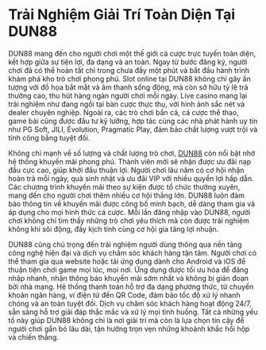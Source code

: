 # Trải Nghiệm Giải Trí Toàn Diện Tại DUN88

DUN88 mang đến cho người chơi một thế giới cá cược trực tuyến toàn diện, kết hợp giữa sự tiện lợi, đa dạng và an toàn. Ngay từ bước đăng ký, người chơi đã có thể hoàn tất chỉ trong chưa đầy một phút và bắt đầu hành trình khám phá kho trò chơi phong phú. Slot online tại DUN88 không chỉ gây ấn tượng với đồ họa bắt mắt và âm thanh sống động, mà còn sở hữu tỷ lệ trả thưởng cao, thu hút hàng ngàn người chơi mỗi ngày. Live casino mang lại trải nghiệm như đang ngồi tại bàn cược thực thụ, với hình ảnh sắc nét và dealer chuyên nghiệp. Ngoài ra, các trò chơi bắn cá, cá cược thể thao, game bài cũng được đầu tư kỹ lưỡng, hợp tác cùng các nhà phát hành uy tín như PG Soft, JILI, Evolution, Pragmatic Play, đảm bảo chất lượng vượt trội và tính công bằng tuyệt đối.

Không chỉ mạnh về số lượng và chất lượng trò chơi, <a href="https://dun88.org">DUN88</a>  còn nổi bật nhờ hệ thống khuyến mãi phong phú. Thành viên mới sẽ nhận được ưu đãi nạp đầu cực cao, giúp khởi đầu thuận lợi. Người chơi lâu năm có cơ hội nhận hoàn trả mỗi ngày, quà sinh nhật và ưu đãi VIP với nhiều quyền lợi hấp dẫn. Các chương trình khuyến mãi theo sự kiện được tổ chức thường xuyên, mang đến cho người chơi thêm nhiều cơ hội thắng lớn. DUN88 luôn đảm bảo thông tin về khuyến mãi được công bố minh bạch, dễ dàng tham gia và áp dụng cho mọi hình thức cá cược. Mỗi lần đăng nhập vào DUN88, người chơi không chỉ tìm thấy những trò chơi yêu thích mà còn được trải nghiệm không khí sôi động, đầy kịch tính cùng cơ hội gia tăng lợi nhuận.

DUN88 cũng chú trọng đến trải nghiệm người dùng thông qua nền tảng công nghệ hiện đại và dịch vụ chăm sóc khách hàng tận tâm. Người chơi có thể tham gia qua website hoặc tải ứng dụng dành cho Android và iOS để thuận tiện chơi game mọi lúc, mọi nơi. Ứng dụng được tối ưu hóa để đăng nhập nhanh, nhận thông báo khuyến mãi sớm nhất và không bị gián đoạn bởi nhà mạng. Hệ thống thanh toán hỗ trợ đa dạng phương thức, từ chuyển khoản ngân hàng, ví điện tử đến QR Code, đảm bảo tốc độ xử lý nhanh chóng và an toàn tuyệt đối. Dịch vụ chăm sóc khách hàng hoạt động 24/7, sẵn sàng hỗ trợ giải đáp thắc mắc và xử lý mọi tình huống. Tất cả những yếu tố này giúp DUN88 không chỉ là nơi giải trí mà còn là lựa chọn tin cậy để người chơi gắn bó lâu dài, tận hưởng trọn vẹn những khoảnh khắc hồi hộp và chiến thắng.
